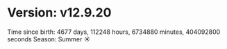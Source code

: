 # Version: v12.9.20
Time since birth: 4677 days, 112248 hours, 6734880 minutes, 404092800 seconds
Season: Summer ☀️
